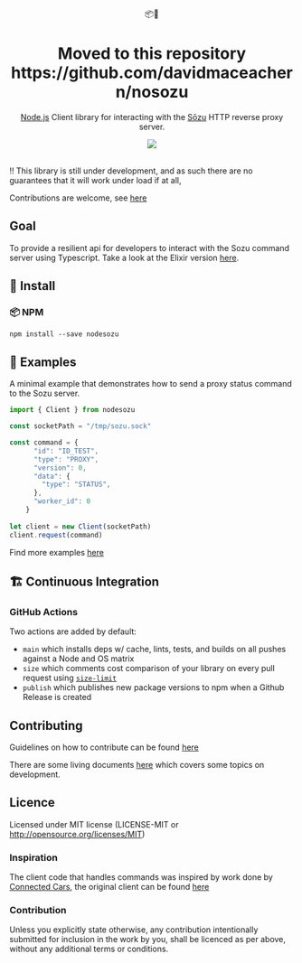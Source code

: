 <div align="center">
   📦🐼 
</div>

<h1 align="center">
   Moved to this repository https://github.com/davidmaceachern/nosozu
</h1>

<p align="center">
    <a href="https://nodejs.org/en/">Node.js</a> Client library for interacting with the <a href="https://github.com/sozu-proxy/sozu">Sōzu</a> HTTP reverse proxy server.
</p>

<div align="center">
  <a alt="GitHub Workflow Status" href="https://github.com/davidmaceachern/nodesozu/actions">
    <img  src="https://img.shields.io/github/workflow/status/davidmaceachern/nodesozu/CI">
  </a>
</div>
<br />

!! This library is still under development, and as such there are no guarantees that it will work under load if at all,

Contributions are welcome, see [here](https://github.com/davidmaceachern/nodesozu#contributing)

## Goal

To provide a resilient api for developers to interact with the Sozu command server using Typescript. Take a look at the Elixir version [here](https://github.com/evuez/exsozu).

## 💾 Install

### 📦 NPM

`npm install --save nodesozu`

## 🏓 Examples

A minimal example that demonstrates how to send a proxy status command to the Sozu server.

```javascript
import { Client } from nodesozu

const socketPath = "/tmp/sozu.sock"

const command = {
      "id": "ID_TEST",
      "type": "PROXY",
      "version": 0,
      "data": {
        "type": "STATUS",
      },
      "worker_id": 0
    }
    
let client = new Client(socketPath)
client.request(command)
```

Find more examples [here](https://github.com/davidmaceachern/nodesozu/blob/main/examples)

## 🏗️ Continuous Integration

### GitHub Actions

Two actions are added by default:

- `main` which installs deps w/ cache, lints, tests, and builds on all pushes against a Node and OS matrix
- `size` which comments cost comparison of your library on every pull request using [`size-limit`](https://github.com/ai/size-limit)
- `publish` which publishes new package versions to npm when a Github Release is created

## Contributing

Guidelines on how to contribute can be found [here](https://github.com/davidmaceachern/nodesozu/blob/main/.github/CONTRIBUTING.md)

There are some living documents 
[here](https://github.com/davidmaceachern/nodesozu/blob/main/doc) which covers some topics on development.

## Licence

Licensed under MIT license (LICENSE-MIT or http://opensource.org/licenses/MIT)

### Inspiration 

The client code that handles commands was inspired by work done by [Connected Cars](https://connectedcars.dk/), the original client can be found [here](https://github.com/tlbdk/node-json-protocol)

### Contribution

Unless you explicitly state otherwise, any contribution intentionally submitted for inclusion in the work by you, shall be licenced as per above, without any additional terms or conditions.
